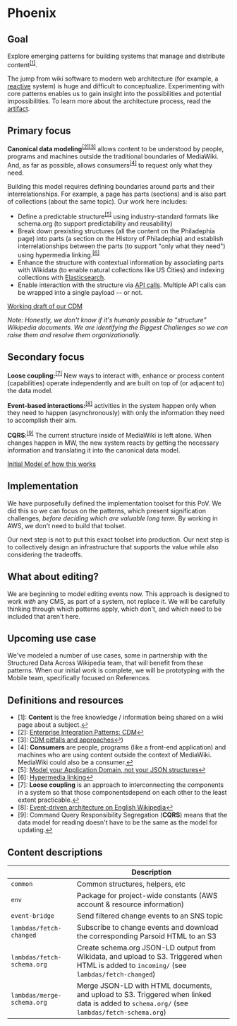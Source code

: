 Phoenix
=======
## Goal
Explore emerging patterns for building systems that manage and distribute content<sup>[[1]](#ref1)</sup>.

The jump from wiki software to modern web architecture (for example, a [reactive](https://www.reactivemanifesto.org/) system) is huge and difficult to conceptualize. Experimenting with core patterns enables us to gain insight into the possibilities and potential impossibilities. To learn more about the architecture process, read the [artifact](https://www.mediawiki.org/wiki/Architecture_Repository/Strategy/Goals_and_initiatives/Structured_content_proof_of_value).

## Primary focus
**Canonical data modeling**<sup>[[2]](#ref2)</sup><sup>[[3]](#ref3)</sup> allows content to be understood by people, programs and machines outside the traditional boundaries of MediaWiki. And, as far as possible, allows consumers<sup>[[4]](#ref4)</sup> to request only what they need.

Building this model requires defining boundaries around parts and their interrelationships. For example, a page has parts (sections) and is also part of collections (about the same topic). Our work here includes:

- Define a predictable structure<sup>[[5]](#ref5)</sup> using industry-standard formats like schema.org (to support predictability and reusability)
- Break down prexisting structures (all the content on the Philadephia page) into parts (a section on the History of Philadephia) and establish interrelationships between the parts (to support "only what they need") using hypermedia linking.<sup>[[6]](#ref6)</sup>
- Enhance the structure with contextual information by associating parts with Wikidata (to enable natural collections like US Cities) and indexing collections with [Elasticsearch](https://www.elastic.co/elasticsearch).
- Enable interaction with the structure via [API calls](https://graphql.org/). Multiple API calls can be wrapped into a single payload -- or not.

[Working draft of our CDM](https://docs.google.com/spreadsheets/d/1ZWuczQQ0XpzCYS92PKXpIP3FM4ds0XPQyz7q9xR5GuE)

*Note: Honestly, we don't know if it's humanly possible to "structure" Wikipedia documents. We are identifying the Biggest Challenges so we can raise them and resolve them organizationally.* 

## Secondary focus

**Loose coupling:**<sup>[[7]](#ref7)</sup> New ways to interact with, enhance or process content (capabilities) operate independently and are built on top of (or adjacent to) the data model.

**Event-based interactions:**<sup>[[8]](#ref8)</sup> activities in the system happen only when they need to happen (asynchronously) with only the information they need to accomplish their aim.

**CQRS**:<sup>[[9]](#ref9)</sup> The current structure inside of MediaWiki is left alone. When changes happen in MW, the new system reacts by getting the necessary information and translating it into the canonical data model.

[Initial Model of how this works](https://app.lucidchart.com/documents/view/f283e649-cdb6-4275-9452-7114571a82e7/Q3nNnx6PpfFM)

## Implementation
We have purposefully defined the implementation toolset for this PoV. We did this so we can focus on the patterns, which present signification challenges, *before deciding which are valuable long term.* By working in AWS, we don't need to build that toolset.

Our next step is not to put this exact toolset into production. Our next step is to collectively design an infrastructure that supports the value while also considering the tradeoffs.

## What about editing?
We are beginning to model editing events now. This approach is designed to work *with* any CMS, as part of a system, not replace it. We will be carefully thinking through which patterns apply, which don't, and which need to be included that aren't here.

## Upcoming use case
We've modeled a number of use cases, some in partnership with the Structured Data Across Wikipedia team, that will benefit from these patterns. When our initial work is complete, we will be prototyping with the Mobile team, specifically focused on References.

## Definitions and resources
- <a name="ref1">[1]</a>: **Content** is the free knowledge / information being shared on a wiki page about a subject.[↩](#goal)
- <a name="ref2">[2]</a>: [Enterprise Integration Patterns: CDM](https://www.enterpriseintegrationpatterns.com/patterns/messaging/CanonicalDataModel.html)[↩](#primary-focus)
- <a name="ref3">[3]</a>: [CDM pitfalls and approaches](https://www.innoq.com/en/blog/thoughts-on-a-canonical-data-model/)[↩](#primary-focus))
- <a name="ref4">[4]</a>: **Consumers** are people, programs (like a front-end application) and machines who are using content outside the context of MediaWiki. MediaWiki could also be a consumer.[↩](#primary-focus)
- <a name="ref5">[5]</a>: [Model your Application Domain, not your JSON structures](https://citeseerx.ist.psu.edu/viewdoc/download?doi=10.1.1.1066.5369&rep=rep1&type=pdf)[↩](#primary-focus)
- <a name="ref6">[6]</a>: [Hypermedia linking](https://www.narwhl.com/hypermedia-linking)[↩](#primary-focus)
- <a name="ref7">[7]</a>: **Loose coupling** is an approach to interconnecting the components in a system so that those componentsdepend on each other to the least extent practicable.[↩](#secondary-focus)
- <a name="ref8">[8]</a>: [Event-driven architecture on English Wikipedia](https://en.wikipedia.org/wiki/Event-driven_architecture)[↩](#secondary-focus)
- <a name="ref9">[9]</a>: Command Query Responsibility Segregation (**CQRS**) means that the data model for reading doesn't have to be the same as the model for updating.[↩](#secondary-focus)

## Content descriptions
<table>
  <thead>
    <tr>
      <th></th>
      <th>Description</th>
    </tr>
  </thead>
  <tbody>
    <tr>
      <td nowrap><code>common</code></td>
      <td>Common structures, helpers, etc</td>
    </tr>
    <tr>
      <td nowrap><code>env</code></td>
      <td>Package for project-wide constants (AWS account &amp; resource information)</td>
    </tr>
    <tr>
      <td nowrap><code>event-bridge</code></td>
      <td>Send filtered change events to an SNS topic</td>
    </tr>
    <tr>
      <td nowrap><code>lambdas/fetch-changed</code></td>
      <td>Subscribe to change events and download the corresponding Parsoid HTML to an S3</td>
    </tr>
    <tr>
      <td nowrap><code>lambdas/fetch-schema.org</code></td>
      <td>Create schema.org JSON-LD output from Wikidata, and upload to S3. Triggered when HTML is added to <code>incoming/</code> (see <code>lambdas/fetch-changed</code>)</td>
    </tr>
    <tr>
      <td nowrap><code>lambdas/merge-schema.org</code></td>
      <td>Merge JSON-LD with HTML documents, and upload to S3. Triggered when linked data is added to <code>schema.org/</code> (see <code>lambdas/fetch-schema.org</code>)</td>
    </tr>
  </tbody>
</table>
